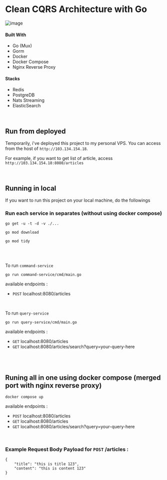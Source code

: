 # Clean CQRS Architecture with Go

![image](https://user-images.githubusercontent.com/7758970/209476984-88fed3c1-31cc-4ed0-bfed-a401a5226c3f.png)

#### Built With

* Go (Mux)
* Gorm
* Docker
* Docker Compose
* Nginx Reverse Proxy

#### Stacks
* Redis
* PostgreDB
* Nats Streaming
* ElasticSearch

<br>

## Run from deployed

Temporarily, i've deployed this project to my personal VPS. You can access from the host of `http://103.134.154.18`.

For example, if you want to get list of article, access `http://103.134.154.18:8080/articles`

<br>

## Running in local
If you want to run this project on your local machine, do the followings

### Run each service in separates (without using docker compose)

```
go get -u -t -d -v ./...
```

```
go mod download
```

```
go mod tidy
```

<br>
<br>

To run `command-service`
```
go run command-service/cmd/main.go
```

available endpoints :
- `POST` localhost:8080/articles

<br>

To run `query-service` 
```
go run query-service/cmd/main.go
```

available endpoints :
- `GET` localhost:8080/articles
- `GET` localhost:8080/articles/search?query=your-query-here

<br>
<br>


## Runing all in one using docker compose (merged port with nginx reverse proxy)

```
docker compose up
```

available endpoints :
- `POST` localhost:8080/articles
- `GET` localhost:8080/articles
- `GET` localhost:8080/articles/search?query=your-query-here

<br>

### Example Request Body Payload for `POST` /articles :
```
{
    "title": "this is title 123",
    "content": "this is content 123"
}
```
